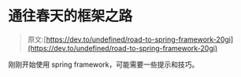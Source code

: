 # 通往春天的框架之路

> 原文:[https://dev.to/undefined/road-to-spring-framework-20gi](https://dev.to/undefined/road-to-spring-framework-20gi)

刚刚开始使用 spring framework，可能需要一些提示和技巧。